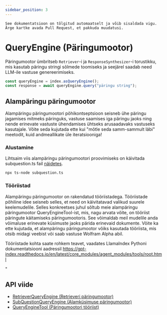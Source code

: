 ```yaml
---
sidebar_position: 3
---
```


`See dokumentatsioon on tõlgitud automaatselt ja võib sisaldada vigu. Ärge kartke avada Pull Request, et pakkuda muudatusi.`

# QueryEngine (Päringumootor)

Päringumootor ümbritseb `Retriever`-i ja `ResponseSynthesizer`-i torustikku, mis kasutab päringu stringi sõlmede toomiseks ja seejärel saadab need LLM-ile vastuse genereerimiseks.

```typescript
const queryEngine = index.asQueryEngine();
const response = await queryEngine.query("päringu string");
```

## Alampäringu päringumootor

Alampäringu päringumootori põhikontseptsioon seisneb ühe päringu jagamises mitmeks päringuks, vastuse saamises iga päringu jaoks ning nende erinevate vastuste ühendamises ühtseks arusaadavaks vastuseks kasutajale. Võite seda kujutada ette kui "mõtle seda samm-sammult läbi" meetodit, kuid andmeallikate üle iteratsiooniga!

### Alustamine

Lihtsaim viis alampäringu päringumootori proovimiseks on käivitada subquestion.ts fail [näidetes](https://github.com/run-llama/LlamaIndexTS/blob/main/examples/subquestion.ts).

```bash
npx ts-node subquestion.ts
```

### Tööriistad

Alampäringu päringumootor on rakendatud tööriistadega. Tööriistade põhiline idee seisneb selles, et need on käivitatavad valikud suurele keelemudelile. Selles konkreetses juhul sõltub meie alampäringu päringumootor QueryEngineTool-ist, mis, nagu arvata võite, on tööriist päringute käitamiseks päringumootoris. See võimaldab meil mudelile anda võimaluse erinevate küsimuste jaoks pärida erinevaid dokumente. Võite ka ette kujutada, et alampäringu päringumootor võiks kasutada tööriista, mis otsib midagi veebist või saab vastuse Wolfram Alpha abil.

Tööriistade kohta saate rohkem teavet, vaadates LlamaIndex Pythoni dokumentatsiooni aadressil https://gpt-index.readthedocs.io/en/latest/core_modules/agent_modules/tools/root.html

"

## API viide

- [RetrieverQueryEngine (Retrieveri päringumootor)](../../api/classes/RetrieverQueryEngine.md)
- [SubQuestionQueryEngine (Alamküsimuse päringumootor)](../../api/classes/SubQuestionQueryEngine.md)
- [QueryEngineTool (Päringumootori tööriist)](../../api/interfaces/QueryEngineTool.md)
